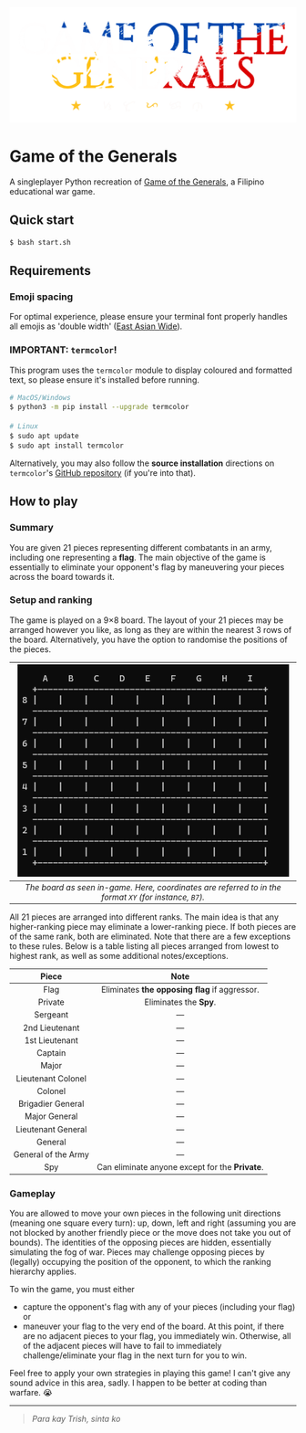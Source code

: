 ![](resources/logo.png)

# Game of the Generals
A singleplayer Python recreation of [Game of the Generals](https://en.wikipedia.org/wiki/Game_of_the_Generals), a Filipino educational war game.

## Quick start

```bash
$ bash start.sh
```

## Requirements
### Emoji spacing
For optimal experience, please ensure your terminal font properly handles all emojis as 'double width' ([East Asian Wide](https://www.unicode.org/reports/tr11/)).

### IMPORTANT: `termcolor`!

This program uses the `termcolor` module to display coloured and formatted text, so please ensure it's installed before running.

```bash
# MacOS/Windows
$ python3 -m pip install --upgrade termcolor

# Linux
$ sudo apt update
$ sudo apt install termcolor
```

Alternatively, you may also follow the **source installation** directions on `termcolor`'s [GitHub repository](https://github.com/termcolor/termcolor) (if you're into that).

## How to play

### Summary
You are given 21 pieces representing different combatants in an army, including one representing a **flag**. The main objective of the game is essentially to eliminate your opponent's flag by maneuvering your pieces across the board towards it.

### Setup and ranking

The game is played on a 9×8 board. The layout of your 21 pieces may be arranged however you like, as long as they are within the nearest 3 rows of the board. Alternatively, you have the option to randomise the positions of the pieces.

|![](resources/board.png)                                                                               |
|:-----------------------------------------------------------------------------------------------------:|
|*The board as seen in-game. Here, coordinates are referred to in the format `XY` (for instance, `B7`).*|

All 21 pieces are arranged into different ranks. The main idea is that any higher-ranking piece may eliminate a lower-ranking piece. If both pieces are of the same rank, both are eliminated. Note that there are a few exceptions to these rules. Below is a table listing all pieces arranged from lowest to highest rank, as well as some additional notes/exceptions.

|Piece              |Note                                            |
|:-----------------:|:----------------------------------------------:|
|Flag               |Eliminates **the opposing flag** if aggressor.  |
|Private            |Eliminates the **Spy**.                         |
|Sergeant           |—                                               |
|2nd Lieutenant     |—                                               |
|1st Lieutenant     |—                                               |
|Captain            |—                                               |
|Major              |—                                               |
|Lieutenant Colonel |—                                               |
|Colonel            |—                                               |
|Brigadier General  |—                                               |
|Major General      |—                                               |
|Lieutenant General |—                                               |
|General            |—                                               |
|General of the Army|—                                               |
|Spy                |Can eliminate anyone except for the **Private**.|

### Gameplay

You are allowed to move your own pieces in the following unit directions (meaning one square every turn): up, down, left and right (assuming you are not blocked by another friendly piece or the move does not take you out of bounds). The identities of the opposing pieces are hidden, essentially simulating the fog of war. Pieces may challenge opposing pieces by (legally) occupying the position of the opponent, to which the ranking hierarchy applies.

To win the game, you must either
- capture the opponent's flag with any of your pieces (including your flag) or
- maneuver your flag to the very end of the board. At this point, if there are no adjacent pieces to your flag, you immediately win. Otherwise, all of the adjacent pieces will have to fail to immediately challenge/eliminate your flag in the next turn for you to win.

Feel free to apply your own strategies in playing this game! I can't give any sound advice in this area, sadly. I happen to be better at coding than warfare. 😭

---

> *Para kay Trish, sinta ko*
